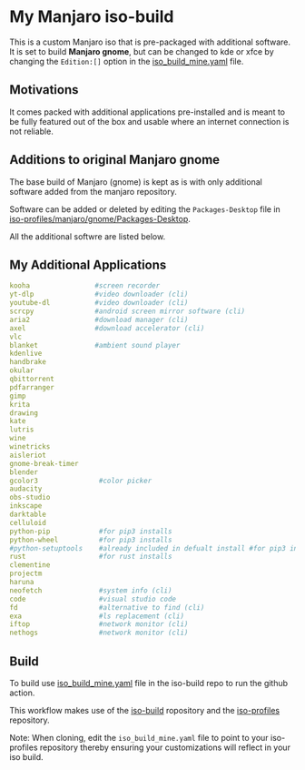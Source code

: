 # My Manjaro iso-build

This is a custom Manjaro iso that is pre-packaged with additional software.
It is set to build **Manjaro gnome**, but can be changed to kde or xfce by changing the `Edition:[]` option in the [iso_build_mine.yaml](https://github.com/cfdlad/iso-build/blob/main/.github/workflows/iso_build_mine.yaml) file.

## Motivations
 
It comes packed with additional applications pre-installed and is meant to be fully featured out of the box and usable where an internet connection is not reliable.

## Additions to original Manjaro gnome

The base build of Manjaro (gnome) is kept as is with only additional software added from the manjaro repository.  

Software can be added or deleted by editing the `Packages-Desktop` file in [iso-profiles/manjaro/gnome/Packages-Desktop](https://github.com/cfdlad/iso-profiles/blob/master/manjaro/gnome/Packages-Desktop).  

All the additional softwre are listed below.

## My Additional Applications

```yaml
kooha                #screen recorder
yt-dlp               #video downloader (cli)
youtube-dl           #video downloader (cli)
scrcpy               #android screen mirror software (cli)
aria2                #download manager (cli)
axel                 #download accelerator (cli)
vlc  
blanket              #ambient sound player
kdenlive
handbrake
okular
qbittorrent
pdfarranger
gimp
krita
drawing
kate
lutris
wine
winetricks
aisleriot
gnome-break-timer
blender
gcolor3               #color picker
audacity
obs-studio
inkscape
darktable
celluloid
python-pip            #for pip3 installs
python-wheel          #for pip3 installs
#python-setuptools    #already included in defualt install #for pip3 installs
rust                  #for rust installs
clementine
projectm
haruna
neofetch              #system info (cli)
code                  #visual studio code
fd                    #alternative to find (cli)
exa                   #ls replacement (cli)
iftop                 #network monitor (cli)
nethogs               #network monitor (cli)

```

## Build

To build use [iso_build_mine.yaml](https://github.com/cfdlad/iso-build/blob/main/.github/workflows/iso_build_mine.yaml) file in the iso-build repo to run the github action. 

This workflow makes use of the [iso-build](https://github.com/cfdlad/iso-build) ropository and the [iso-profiles](https://github.com/cfdlad/iso-profiles) repository. 

Note: When cloning, edit the `iso_build_mine.yaml` file to point to your iso-profiles repository thereby ensuring your customizations will reflect in your iso build.  
